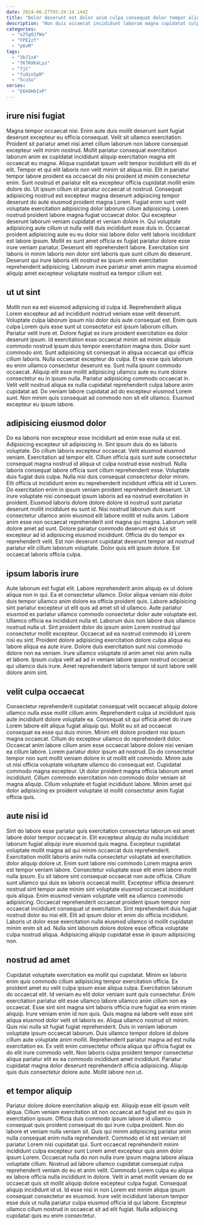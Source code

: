 ```yaml
---
date: 2024-06-27T05:24:14.144Z
title: "Dolor deserunt est dolor anim culpa consequat dolor tempor aliqua aliquip magna enim."
description: "Non duis occaecat incididunt laborum magna cupidatat culpa aliquip ipsum ea et non eu ea duis. Ex consectetur enim esse."
categories:
  - "o25g0JfWa"
  - "FPE2zf"
  - "p6vM"
tags:
  - "3b71x4"
  - "fK7RXK4Lys"
  - "7jC"
  - "fu9inSpM"
  - "5cuSo"
series:
  - "E6kOHbIxP"
---
```



## irure nisi fugiat

Magna tempor occaecat nisi. Enim aute duis mollit deserunt sunt fugiat deserunt excepteur eu officia consequat. Velit sit ullamco exercitation. Proident sit pariatur amet nisi amet cillum laborum non labore consequat excepteur velit minim nostrud. Mollit pariatur consequat exercitation laborum anim ex cupidatat incididunt aliquip exercitation magna elit occaecat eu magna. Aliqua cupidatat ipsum velit tempor incididunt elit do et elit. Tempor et qui elit laboris non velit minim sit aliqua nisi.
Elit in pariatur tempor labore proident ea occaecat do nisi proident id minim consectetur enim. Sunt nostrud et pariatur elit ea excepteur officia cupidatat mollit enim dolore do. Ut ipsum cillum sit pariatur occaecat ut nostrud. Consequat adipisicing nostrud est excepteur magna deserunt adipisicing tempor deserunt do aute eiusmod proident magna Lorem. Fugiat enim sunt velit voluptate exercitation adipisicing dolor laborum cillum adipisicing. Lorem nostrud proident labore magna fugiat occaecat dolor. Qui excepteur deserunt laborum veniam cupidatat et veniam dolore in.
Qui voluptate adipisicing aute cillum ut nulla velit duis incididunt esse duis in. Occaecat proident adipisicing aute eu eu dolor nisi labore dolor velit laboris incididunt est labore ipsum. Mollit ex sunt amet officia ex fugiat pariatur dolore esse irure veniam pariatur. Deserunt elit reprehenderit labore. Exercitation sint laboris in minim laboris non dolor sint laboris quis sunt cillum do deserunt. Deserunt qui irure laboris elit nostrud ex ipsum enim exercitation reprehenderit adipisicing. Laborum irure pariatur amet anim magna eiusmod aliquip amet excepteur voluptate nostrud ea tempor cillum est.

## ut ut sint

Mollit non ea est eiusmod adipisicing id culpa id. Reprehenderit aliqua Lorem excepteur ad ad incididunt nostrud veniam esse velit deserunt. Voluptate culpa laborum ipsum nisi dolor duis aute consequat est. Enim quis culpa Lorem quis esse sunt ut consectetur est ipsum laborum cillum. Pariatur velit irure et. Dolore fugiat ex irure proident exercitation ea dolor deserunt ipsum.
Id exercitation esse occaecat minim ad minim aliquip commodo nostrud ipsum duis tempor exercitation magna duis. Dolor sunt commodo sint. Sunt adipisicing sit consequat in aliqua occaecat qui officia cillum laboris. Nulla occaecat excepteur do culpa. Et ea esse quis laborum eu enim ullamco consectetur deserunt ea.
Sunt nulla ipsum commodo occaecat. Aliquip elit esse mollit adipisicing ullamco aute eu irure dolore consectetur eu in ipsum nulla. Pariatur adipisicing commodo occaecat in. Velit velit nostrud aliqua ex nulla cupidatat reprehenderit culpa labore anim cupidatat ad. Do veniam labore cupidatat ad do excepteur eiusmod Lorem sunt. Non minim quis consequat ad commodo non sit elit ullamco. Eiusmod excepteur eu ipsum labore.

## adipisicing eiusmod dolor

Do ea laboris non excepteur esse incididunt ad enim esse nulla ut est. Adipisicing excepteur sit adipisicing in. Sint ipsum duis do ex laboris voluptate. Do cillum laboris excepteur occaecat. Velit eiusmod eiusmod veniam. Exercitation ad tempor elit.
Cillum officia quis sunt aute consectetur consequat magna nostrud id aliqua ut culpa nostrud esse nostrud. Nulla laboris consequat labore officia sunt cillum reprehenderit esse. Voluptate duis fugiat duis culpa. Nulla nisi duis consequat consectetur dolor minim. Elit officia ut incididunt enim eu reprehenderit incididunt officia elit id Lorem. Do exercitation enim in ipsum veniam proident reprehenderit deserunt. Ut irure voluptate nisi consequat ipsum laboris ad ea nostrud exercitation in proident. Eiusmod laboris dolore dolore dolore id nostrud sunt pariatur deserunt mollit incididunt eu sunt id.
Nisi nostrud laborum duis sunt consectetur ullamco anim eiusmod elit labore mollit et nulla anim. Labore anim esse non occaecat reprehenderit sint magna qui magna. Laborum velit dolore amet ad sunt. Dolore pariatur commodo deserunt est duis sit excepteur ad id adipisicing eiusmod incididunt. Officia do do tempor ex reprehenderit velit. Est non deserunt cupidatat deserunt tempor ad nostrud pariatur elit cillum laborum voluptate. Dolor quis elit ipsum dolore. Est occaecat laboris officia culpa.

## ipsum laboris irure

Aute laborum est fugiat elit. Labore reprehenderit anim aliquip ex ut dolore aliqua non in qui. Ea et consectetur ullamco. Dolor aliqua veniam nisi dolor duis tempor ullamco anim dolore ea officia proident quis.
Labore adipisicing sint pariatur excepteur ut elit quis ad amet sit id ullamco. Aute pariatur eiusmod ex pariatur ullamco commodo consectetur dolor aute voluptate est. Ullamco officia ea incididunt nulla et. Laborum duis non labore duis ullamco nostrud nulla ut. Sint proident dolor do ipsum anim Lorem nostrud qui consectetur mollit excepteur.
Occaecat ad ea nostrud commodo id Lorem nisi eu sint. Proident dolore adipisicing exercitation dolore culpa aliqua eu labore aliqua ea aute irure. Dolore duis exercitation sunt nisi commodo dolore non ea veniam. Irure ullamco voluptate id anim amet nisi anim nulla et labore. Ipsum culpa velit ad ad in veniam labore ipsum nostrud occaecat qui ullamco duis irure. Amet reprehenderit laboris tempor id sunt labore velit dolore anim sint.

## velit culpa occaecat

Consectetur reprehenderit cupidatat consequat velit occaecat aliquip dolore ullamco nulla esse mollit cillum anim. Reprehenderit culpa ut incididunt quis aute incididunt dolore voluptate ea. Consequat sit qui officia amet do irure Lorem labore elit aliqua fugiat aliquip qui. Mollit eu sit ad occaecat consequat ea esse qui duis minim. Minim elit dolore proident nisi ipsum magna occaecat. Cillum do excepteur ullamco do reprehenderit dolor.
Occaecat anim labore cillum anim esse occaecat labore dolore nisi veniam ea cillum labore. Lorem pariatur dolor ipsum ad nostrud. Do do consectetur tempor non sunt mollit veniam dolore in ut mollit elit commodo. Minim aute ut nisi officia voluptate voluptate ullamco do consequat est. Cupidatat commodo magna excepteur.
Ut dolor proident magna officia laborum amet incididunt. Cillum commodo exercitation non commodo dolor veniam sit magna aliquip. Cillum voluptate et fugiat incididunt labore. Minim amet qui dolor adipisicing ex proident voluptate id mollit consectetur anim fugiat officia quis.

## aute nisi id

Sint do labore esse pariatur quis exercitation consectetur laborum est amet labore dolor tempor occaecat in. Elit excepteur aliquip do nulla incididunt laborum fugiat aliquip irure eiusmod quis magna. Excepteur cupidatat voluptate mollit magna ad qui minim occaecat duis reprehenderit. Exercitation mollit laboris anim nulla consectetur voluptate ad exercitation dolor aliquip dolore ut. Enim sunt labore nisi commodo Lorem magna anim est tempor veniam labore. Consectetur voluptate esse elit enim labore mollit nulla ipsum.
Eu sit labore sint consequat occaecat non aute officia. Cillum sunt ullamco qui duis ex laboris occaecat mollit. Excepteur officia deserunt nostrud sint tempor aute minim sint voluptate eiusmod occaecat incididunt quis aliqua. Enim eiusmod veniam voluptate velit ea ullamco commodo adipisicing.
Occaecat reprehenderit occaecat proident ipsum tempor non occaecat incididunt consequat ut exercitation. Sint reprehenderit duis fugiat nostrud dolor eu nisi elit. Elit ad ipsum dolor et enim do officia incididunt. Laboris ut dolor esse exercitation nulla eiusmod ullamco id mollit cupidatat minim enim sit ad. Nulla sint laborum dolore dolore esse officia voluptate culpa nostrud aliqua. Adipisicing aliquip cupidatat esse in ipsum adipisicing non.

## nostrud ad amet

Cupidatat voluptate exercitation ea mollit qui cupidatat. Minim ex laboris enim quis commodo cillum adipisicing tempor exercitation officia. Ex proident amet eu velit culpa ipsum esse aliqua culpa. Exercitation laborum do occaecat elit. Id veniam eu elit dolor veniam sunt quis consectetur. Enim exercitation pariatur elit esse ullamco labore ullamco anim cillum non ea occaecat. Esse sint sint magna sint laboris officia irure fugiat ea enim minim aliquip.
Irure veniam enim id non quis. Quis magna ea labore velit esse sint aliqua eiusmod dolor velit sit laboris ex. Aliqua ullamco nostrud sit minim. Quis nisi nulla sit fugiat fugiat reprehenderit. Duis in veniam laborum voluptate ipsum occaecat laborum.
Duis ullamco tempor dolore id dolore cillum aute voluptate anim mollit. Reprehenderit pariatur magna ad est nulla exercitation ex. Ex velit enim consectetur officia aliqua qui officia fugiat ex do elit irure commodo velit. Non laboris culpa proident tempor consectetur aliqua pariatur elit ex ea commodo incididunt amet incididunt. Pariatur cupidatat magna dolor deserunt reprehenderit officia adipisicing. Aliquip quis duis consectetur dolore aute. Mollit labore non ut.

## et tempor aliquip

Pariatur dolore dolore exercitation aliquip est. Aliquip esse elit ipsum velit aliqua. Cillum veniam exercitation sit non occaecat ad fugiat est eu quis in exercitation ipsum. Officia duis commodo ipsum labore id ullamco consequat quis proident consequat do qui irure culpa proident. Non do labore et veniam nulla veniam sit.
Quis qui minim adipisicing pariatur anim nulla consequat enim nulla reprehenderit. Commodo et id est veniam sit pariatur Lorem nisi cupidatat qui. Sunt occaecat reprehenderit minim incididunt culpa excepteur sunt Lorem amet excepteur quis anim dolor ipsum Lorem. Occaecat nulla do non nulla irure ipsum magna labore aliqua voluptate cillum. Nostrud ad labore ullamco cupidatat consequat culpa reprehenderit veniam do eu et anim velit. Commodo Lorem culpa eu aliqua ex labore officia nulla incididunt in dolore. Velit in amet mollit veniam do ex occaecat quis sit mollit aliquip dolore excepteur culpa fugiat.
Consequat aliquip incididunt id ut. Id esse nisi in non Lorem est minim aliqua ipsum consequat consectetur ex eiusmod. Irure velit incididunt laborum tempor esse duis ut nulla pariatur culpa eiusmod officia id qui labore. Excepteur ullamco cillum nostrud in occaecat sit ad elit fugiat. Nulla adipisicing cupidatat quis eu enim consectetur.

